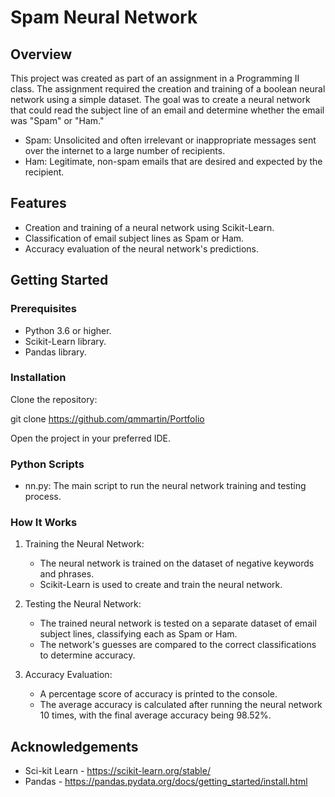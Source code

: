 # Spam Neural Network

## Overview

This project was created as part of an assignment in a Programming II class. The assignment required the creation and training of a boolean neural network using a simple dataset. The goal was to create a neural network that could read the subject line of an email and determine whether the email was "Spam" or "Ham."

- Spam: Unsolicited and often irrelevant or inappropriate messages sent over the internet to a large number of recipients.
- Ham: Legitimate, non-spam emails that are desired and expected by the recipient.

## Features
- Creation and training of a neural network using Scikit-Learn.
- Classification of email subject lines as Spam or Ham.
- Accuracy evaluation of the neural network's predictions.

## Getting Started

### Prerequisites
- Python 3.6 or higher.
- Scikit-Learn library.
- Pandas library.

### Installation
Clone the repository:

git clone https://github.com/qmmartin/Portfolio

Open the project in your preferred IDE.

### Python Scripts
- nn.py: The main script to run the neural network training and testing process.

### How It Works

1. Training the Neural Network:
    - The neural network is trained on the dataset of negative keywords and phrases.
    - Scikit-Learn is used to create and train the neural network.

2. Testing the Neural Network:
    - The trained neural network is tested on a separate dataset of email subject lines, classifying each as Spam or Ham.
    - The network's guesses are compared to the correct classifications to determine accuracy.

3. Accuracy Evaluation:
    - A percentage score of accuracy is printed to the console.
    - The average accuracy is calculated after running the neural network 10 times, with the final average accuracy being 98.52%.

## Acknowledgements
- Sci-kit Learn - https://scikit-learn.org/stable/
- Pandas - https://pandas.pydata.org/docs/getting_started/install.html